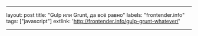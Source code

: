---

layout: post
title: "Gulp или Grunt, да всё равно"
labels: "frontender.info"
tags: ["javascript"]
extlink: 'http://frontender.info/gulp-grunt-whatever/'

---